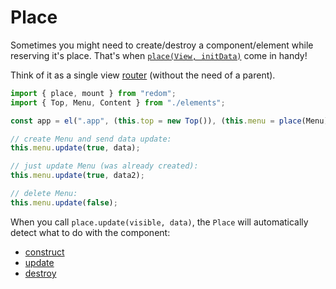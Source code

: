 # Place

Sometimes you might need to create/destroy a component/element while reserving it's place.
That's when [`place(View, initData)`](https://github.com/redom/redom/blob/master/esm/place.js) come in handy!

Think of it as a single view [router](#router) (without the need of a parent).

```js
import { place, mount } from "redom";
import { Top, Menu, Content } from "./elements";

const app = el(".app", (this.top = new Top()), (this.menu = place(Menu)), (this.content = new Content()));

// create Menu and send data update:
this.menu.update(true, data);

// just update Menu (was already created):
this.menu.update(true, data2);

// delete Menu:
this.menu.update(false);
```

When you call `place.update(visible, data)`, the `Place` will automatically detect what to do with the component:

-   [construct](https://github.com/redom/redom/blob/master/esm/place.js#L25)
-   [update](https://github.com/redom/redom/blob/master/esm/place.js#L33)
-   [destroy](https://github.com/redom/redom/blob/master/esm/place.js#L40)
